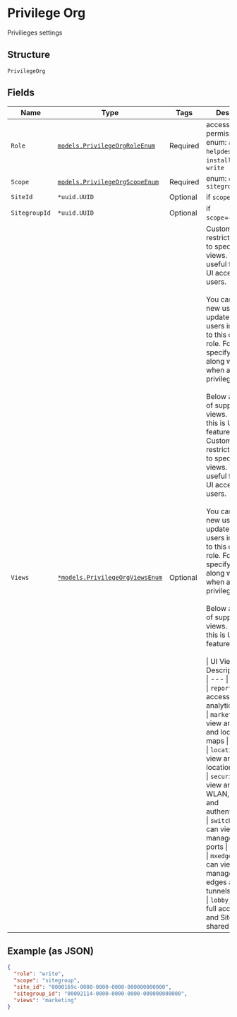 
# Privilege Org

Privilieges settings

## Structure

`PrivilegeOrg`

## Fields

| Name | Type | Tags | Description |
|  --- | --- | --- | --- |
| `Role` | [`models.PrivilegeOrgRoleEnum`](../../doc/models/privilege-org-role-enum.md) | Required | access permissions. enum: `admin`, `helpdesk`, `installer`, `read`, `write` |
| `Scope` | [`models.PrivilegeOrgScopeEnum`](../../doc/models/privilege-org-scope-enum.md) | Required | enum: `org`, `site`, `sitegroup` |
| `SiteId` | `*uuid.UUID` | Optional | if `scope`==`site` |
| `SitegroupId` | `*uuid.UUID` | Optional | if `scope`==`sitegroup` |
| `Views` | [`*models.PrivilegeOrgViewsEnum`](../../doc/models/privilege-org-views-enum.md) | Optional | Custom roles restrict Org users to specific UI views. This is useful for limiting UI access of Org users.<br><br>You can invite a new user or update existing users in your Org to this custom role. For this, specify view along with role when assigning privileges.<br><br>Below are the list of supported UI views. Note that this is UI only feature<br>Custom roles restrict Org users to specific UI views. This is useful for limiting UI access of Org users.<br><br>You can invite a new user or update existing users in your Org to this custom role. For this, specify `view` along with `role` when assigning privileges.<br><br>Below are the list of supported UI views. Note that this is UI only feature<br><br>\| UI View \| Description \|<br>\| --- \| --- \|<br>\| `reporting` \| full access to all analytics tools \|<br>\| `marketing` \| can view analytics and location maps \|<br>\| `location` \| can view and manage location maps \|<br>\| `security` \| can view and manage WLAN, rogues and authentication \|<br>\| `switch_admin` \| can view and manage Switch ports \|<br>\| `mxedge_admin` \| can view and manage Mist edges and Mist tunnels \|<br>\| `lobby_admin` \| full access to Org and Site Pre-shared keys \| |

## Example (as JSON)

```json
{
  "role": "write",
  "scope": "sitegroup",
  "site_id": "0000169c-0000-0000-0000-000000000000",
  "sitegroup_id": "00002114-0000-0000-0000-000000000000",
  "views": "marketing"
}
```

